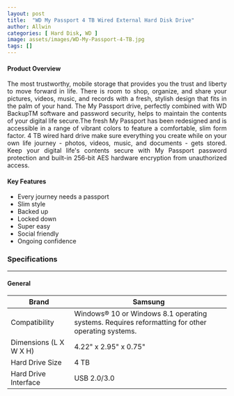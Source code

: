 ```yaml
---
layout: post
title:  "WD My Passport 4 TB Wired External Hard Disk Drive"
author: Allwin
categories: [ Hard Disk, WD ]
image: assets/images/WD-My-Passport-4-TB.jpg
tags: []
---
```


#### Product Overview

<p style="text-align:justify">The most trustworthy, mobile storage that provides you the trust and liberty to move forward in life. There is room to shop, organize, and share your pictures, videos, music, and records with a fresh, stylish design that fits in the palm of your hand. The My Passport drive, perfectly combined with WD BackupTM  software and password security, helps to maintain the contents of your digital life secure.The fresh My Passport has been redesigned and is accessible in a range of vibrant colors to feature a comfortable, slim form factor. 4 TB wired hard drive make sure everything you create while on your own life journey - photos, videos, music, and documents - gets stored. Keep your digital life's contents secure with My Passport password protection and built-in 256-bit AES hardware encryption from unauthorized access.</p>


#### Key Features

* Every journey needs a passport
* Slim style
* Backed up
* Locked down
* Super easy
* Social friendly
* Ongoing confidence


### Specifications
---
#### General

| Brand | Samsung |
| ----------- | ----------- |
| Compatibility | Windows® 10 or Windows 8.1 operating systems. Requires reformatting for other operating systems. |
| Dimensions (L X W X H) | 4.22" x 2.95" x 0.75" |
| Hard Drive Size | 4 TB |
| Hard Drive Interface  | USB 2.0/3.0 |

